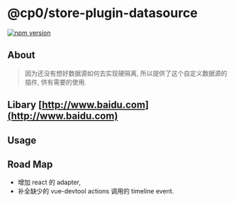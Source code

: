 # @cp0/store-plugin-datasource

[![npm version](https://badge.fury.io/js/@cp0/store.svg)](https://badge.fury.io/js/@cp0/store)

## About

> 因为还没有想好数据源如何去实现硬隔离, 所以提供了这个自定义数据源的插件, 供有需要的使用.

## Libary [http://www.baidu.com](http://www.baidu.com)

## Usage

## Road Map

-   增加 react 的 adapter,
-   补全缺少的 vue-devtool actions 调用的 timeline event.
